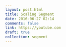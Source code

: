```yaml
---
layout: post.html
title: Scaling Segment
date: 2016-06-27 02:14
comments: false
link: https://youtube.com
draft: true
collection: segment
---
```


